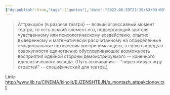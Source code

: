 ```yaml
---
{"dg-publish":true,"tags":["quotes"],"date":"2022-05-29T21:19:53+03:00","modified_at":"2022-05-29T21:21:16+03:00","title":"Монтаж аттракциона","permalink":"/quotes/202205292119/","dgHomeLink":false,"dgPassFrontmatter":true}
---
```



> Аттракцион  (в  разрезе театра} -- всякий агрессивный момент театра, то есть   всякий   элемент   его,   подвергающий   зрителя   чувственному   или психологическому   воздействию,   опытно    выверенному   и    математически рассчитанному  на  определенные эмоциональные  потрясения воспринимающего, в свою   очередь   в  совокупности  единственно  обусловливающие   возможность восприятия идейной  стороны  демонстрируемого  -- конечного  идеологического вывода. (Путь познавания -- "через живую игру страстей" -- специфический для театра.)

Link:: http://www.lib.ru/CINEMA/kinolit/EJZENSHTEJN/s_montazh_attpakcionov.txt
